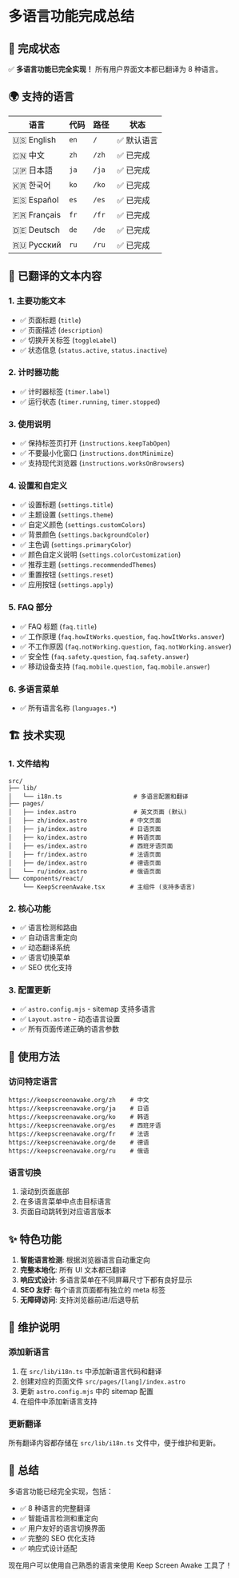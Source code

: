 # 多语言功能完成总结

## 🎯 完成状态

✅ **多语言功能已完全实现！** 所有用户界面文本都已翻译为 8 种语言。

## 🌍 支持的语言

| 语言        | 代码 | 路径  | 状态        |
| ----------- | ---- | ----- | ----------- |
| 🇺🇸 English  | `en` | `/`   | ✅ 默认语言 |
| 🇨🇳 中文     | `zh` | `/zh` | ✅ 已完成   |
| 🇯🇵 日本語   | `ja` | `/ja` | ✅ 已完成   |
| 🇰🇷 한국어   | `ko` | `/ko` | ✅ 已完成   |
| 🇪🇸 Español  | `es` | `/es` | ✅ 已完成   |
| 🇫🇷 Français | `fr` | `/fr` | ✅ 已完成   |
| 🇩🇪 Deutsch  | `de` | `/de` | ✅ 已完成   |
| 🇷🇺 Русский  | `ru` | `/ru` | ✅ 已完成   |

## 📝 已翻译的文本内容

### 1. 主要功能文本

- ✅ 页面标题 (`title`)
- ✅ 页面描述 (`description`)
- ✅ 切换开关标签 (`toggleLabel`)
- ✅ 状态信息 (`status.active`, `status.inactive`)

### 2. 计时器功能

- ✅ 计时器标签 (`timer.label`)
- ✅ 运行状态 (`timer.running`, `timer.stopped`)

### 3. 使用说明

- ✅ 保持标签页打开 (`instructions.keepTabOpen`)
- ✅ 不要最小化窗口 (`instructions.dontMinimize`)
- ✅ 支持现代浏览器 (`instructions.worksOnBrowsers`)

### 4. 设置和自定义

- ✅ 设置标题 (`settings.title`)
- ✅ 主题设置 (`settings.theme`)
- ✅ 自定义颜色 (`settings.customColors`)
- ✅ 背景颜色 (`settings.backgroundColor`)
- ✅ 主色调 (`settings.primaryColor`)
- ✅ 颜色自定义说明 (`settings.colorCustomization`)
- ✅ 推荐主题 (`settings.recommendedThemes`)
- ✅ 重置按钮 (`settings.reset`)
- ✅ 应用按钮 (`settings.apply`)

### 5. FAQ 部分

- ✅ FAQ 标题 (`faq.title`)
- ✅ 工作原理 (`faq.howItWorks.question`, `faq.howItWorks.answer`)
- ✅ 不工作原因 (`faq.notWorking.question`, `faq.notWorking.answer`)
- ✅ 安全性 (`faq.safety.question`, `faq.safety.answer`)
- ✅ 移动设备支持 (`faq.mobile.question`, `faq.mobile.answer`)

### 6. 多语言菜单

- ✅ 所有语言名称 (`languages.*`)

## 🏗️ 技术实现

### 1. 文件结构

```
src/
├── lib/
│   └── i18n.ts                    # 多语言配置和翻译
├── pages/
│   ├── index.astro                # 英文页面 (默认)
│   ├── zh/index.astro            # 中文页面
│   ├── ja/index.astro            # 日语页面
│   ├── ko/index.astro            # 韩语页面
│   ├── es/index.astro            # 西班牙语页面
│   ├── fr/index.astro            # 法语页面
│   ├── de/index.astro            # 德语页面
│   └── ru/index.astro            # 俄语页面
└── components/react/
    └── KeepScreenAwake.tsx       # 主组件 (支持多语言)
```

### 2. 核心功能

- ✅ 语言检测和路由
- ✅ 自动语言重定向
- ✅ 动态翻译系统
- ✅ 语言切换菜单
- ✅ SEO 优化支持

### 3. 配置更新

- ✅ `astro.config.mjs` - sitemap 支持多语言
- ✅ `Layout.astro` - 动态语言设置
- ✅ 所有页面传递正确的语言参数

## 🚀 使用方法

### 访问特定语言

```
https://keepscreenawake.org/zh    # 中文
https://keepscreenawake.org/ja    # 日语
https://keepscreenawake.org/ko    # 韩语
https://keepscreenawake.org/es    # 西班牙语
https://keepscreenawake.org/fr    # 法语
https://keepscreenawake.org/de    # 德语
https://keepscreenawake.org/ru    # 俄语
```

### 语言切换

1. 滚动到页面底部
2. 在多语言菜单中点击目标语言
3. 页面自动跳转到对应语言版本

## ✨ 特色功能

1. **智能语言检测**: 根据浏览器语言自动重定向
2. **完整本地化**: 所有 UI 文本都已翻译
3. **响应式设计**: 多语言菜单在不同屏幕尺寸下都有良好显示
4. **SEO 友好**: 每个语言页面都有独立的 meta 标签
5. **无障碍访问**: 支持浏览器前进/后退导航

## 🔧 维护说明

### 添加新语言

1. 在 `src/lib/i18n.ts` 中添加新语言代码和翻译
2. 创建对应的页面文件 `src/pages/[lang]/index.astro`
3. 更新 `astro.config.mjs` 中的 sitemap 配置
4. 在组件中添加新语言支持

### 更新翻译

所有翻译内容都存储在 `src/lib/i18n.ts` 文件中，便于维护和更新。

## 🎉 总结

多语言功能已经完全实现，包括：

- ✅ 8 种语言的完整翻译
- ✅ 智能语言检测和重定向
- ✅ 用户友好的语言切换界面
- ✅ 完整的 SEO 优化支持
- ✅ 响应式设计适配

现在用户可以使用自己熟悉的语言来使用 Keep Screen Awake 工具了！
